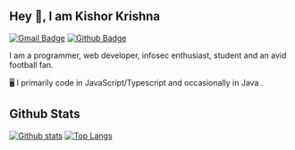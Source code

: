 

## Hey 👋, I am Kishor Krishna
[![Gmail Badge](https://img.shields.io/badge/-kishorkrishnak2004@gmail.com-c14438?style=flat&logo=Gmail&logoColor=white&link=mailto:kishorkrishnak2004@gmail.com)](mailto:kishorkrishnak2004@gmail.com) [![Github Badge](https://img.shields.io/badge/-ExoticFormula-grey?style=flat&logo=github&logoColor=white&link=https://github.com/ExoticFormula/)](https://www.github.com/ExoticFormula/) 

I am a programmer, web developer, infosec enthusiast, student and an avid football fan.

🖥️ I primarily code in JavaScript/Typescript and occasionally in Java .


## Github Stats

[![Github stats](https://github-readme-stats.vercel.app/api?username=ExoticFormula&show_icons=true&include_all_commits=true)](https://github.com/ExoticFormula/github-readme-stats)
[![Top Langs](https://github-readme-stats.vercel.app/api/top-langs/?username=ExoticFormula&layout=compact)](https://github.com/ExoticFormula/github-readme-stats)

